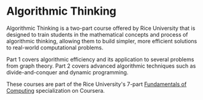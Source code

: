 # Algorithmic Thinking

Algorithmic Thinking is a two-part course offered by Rice University that is designed to train students in the mathematical concepts and process of algorithmic thinking, allowing them to build simpler, more efficient solutions to real-world computational problems.

Part 1 covers algorithmic efficiency and its application to several problems from graph theory. Part 2 covers advanced algorithmic techniques such as divide-and-conquer and dynamic programming.

These courses are part of the Rice University's 7-part <a href="https://www.coursera.org/specializations/computer-fundamentals">Fundamentals of Computing</a> specialization on Coursera.

